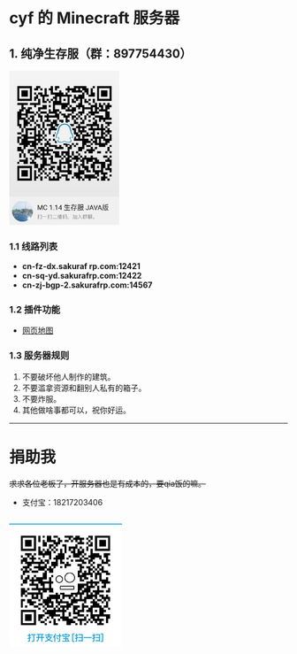 # cyf 的 Minecraft 服务器

## 1. 纯净生存服（群：897754430）

<img src="imgs\qq.png" alt="qq" style="zoom: 67%;" />

### 1.1 线路列表

* **cn-fz-dx.sakuraf rp.com:12421** 
* **cn-sq-yd.sakurafrp.com:12422**
* **cn-zj-bgp-2.sakurafrp.com:14567**

### 1.2 插件功能

* [网页地图](http://cn-zj-bgp-2.sakurafrp.com:12421)

### 1.3 服务器规则

1. 不要破坏他人制作的建筑。
2. 不要滥拿资源和翻别人私有的箱子。
3. 不要炸服。
4. 其他做啥事都可以，祝你好运。

-------------------------

# 捐助我

~~求求各位老板了，开服务器也是有成本的，要qia饭的嘛。~~
* 支付宝：18217203406
## <img src="imgs\zfb.jpg" alt="zfb" style="zoom:50%;" />
